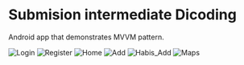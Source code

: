 # Submision intermediate Dicoding
Android app that demonstrates MVVM pattern.

<!-- |![Login](https://drive.google.com/uc?export=view&id=1UNih-9liWe8NR0F1cKpocBc6YlUNJ1qq)|![Register](https://drive.google.com/uc?export=view&id=10thVZNnBE19Utln7nXFQuF2ZCbkOQEoS)|![Home](https://drive.google.com/uc?export=view&id=12Kae7uHDYn46roXawMQr3BSPXX8c9NmP)|![Add](https://drive.google.com/uc?export=view&id=1w9SqnrUOTfn-VohmdAJ01KHoW6KFsQ-s)|![Habis_Add](https://drive.google.com/uc?export=view&id=1l-8qkmd0calFD4SHhAhL62l7WRoohuAs)|![Maps](https://drive.google.com/uc?export=view&id=1i6Ahj_7xW2SbiM3NXyPq5zxlkOBJbOHa)|
|-|-|-|-|-|-|-| -->

![Login](https://drive.google.com/uc?export=view&id=1UNih-9liWe8NR0F1cKpocBc6YlUNJ1qq)
![Register](https://drive.google.com/uc?export=view&id=10thVZNnBE19Utln7nXFQuF2ZCbkOQEoS)
![Home](https://drive.google.com/uc?export=view&id=12Kae7uHDYn46roXawMQr3BSPXX8c9NmP)
![Add](https://drive.google.com/uc?export=view&id=1w9SqnrUOTfn-VohmdAJ01KHoW6KFsQ-s)
![Habis_Add](https://drive.google.com/uc?export=view&id=1l-8qkmd0calFD4SHhAhL62l7WRoohuAs)
![Maps](https://drive.google.com/uc?export=view&id=1i6Ahj_7xW2SbiM3NXyPq5zxlkOBJbOHa)
